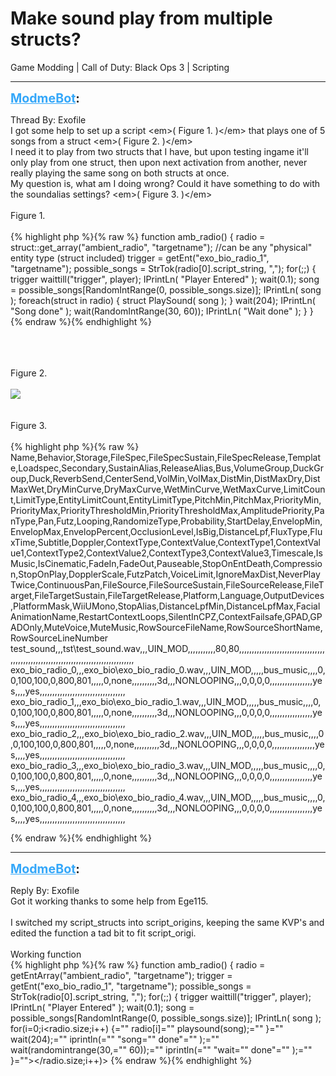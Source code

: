 # Make sound play from multiple structs?
Game Modding | Call of Duty: Black Ops 3 | Scripting

---
<strong style="font-size: 1.4em;"><span style="text-decoration: underline;text-decoration-color: #34a7f9;"><span style="color:#34a7f9;">ModmeBot</span></span>:</strong>

<p>Thread By: Exofile<br />I got some help to set up a script &lt;em&gt;( Figure 1. )&lt;/em&gt; that plays one of 5 songs from a struct &lt;em&gt;( Figure 2. )&lt;/em&gt;<br />I need it to play from two structs that I have, but upon testing ingame it&#39;ll only play from one struct, then upon next activation from another, never really playing the same song on both structs at once.<br />My question is, what am I doing wrong? Could it have something to do with the soundalias settings? &lt;em&gt;( Figure 3. )&lt;/em&gt;<br /> <br />Figure 1.<br /><br />
{% highlight php %}{% raw %}
function amb_radio()
{
    radio = struct::get_array("ambient_radio", "targetname"); //can be any "physical" entity type (struct included)
	trigger = getEnt("exo_bio_radio_1", "targetname");
	possible_songs = StrTok(radio[0].script_string, ",");
    for(;;)
	{
		trigger waittill("trigger", player);
		IPrintLn( "Player Entered" );
		wait(0.1);
		song = possible_songs[RandomIntRange(0, possible_songs.size)];
		IPrintLn( song );
		foreach(struct in radio)
        {
            struct PlaySound( song );
        }
		wait(204);
		IPrintLn( "Song done" );
        wait(RandomIntRange(30, 60));
		IPrintLn( "Wait done" );
    }
}
{% endraw %}{% endhighlight %}

<br /><br /> <br />Figure 2.<br /><br />
<img style="max-width: 500px;" src="http://i.imgur.com/1gWNeDJ.png">
<br /><br /> <br />Figure 3.<br /><br />
{% highlight php %}{% raw %}
Name,Behavior,Storage,FileSpec,FileSpecSustain,FileSpecRelease,Template,Loadspec,Secondary,SustainAlias,ReleaseAlias,Bus,VolumeGroup,DuckGroup,Duck,ReverbSend,CenterSend,VolMin,VolMax,DistMin,DistMaxDry,DistMaxWet,DryMinCurve,DryMaxCurve,WetMinCurve,WetMaxCurve,LimitCount,LimitType,EntityLimitCount,EntityLimitType,PitchMin,PitchMax,PriorityMin,PriorityMax,PriorityThresholdMin,PriorityThresholdMax,AmplitudePriority,PanType,Pan,Futz,Looping,RandomizeType,Probability,StartDelay,EnvelopMin,EnvelopMax,EnvelopPercent,OcclusionLevel,IsBig,DistanceLpf,FluxType,FluxTime,Subtitle,Doppler,ContextType,ContextValue,ContextType1,ContextValue1,ContextType2,ContextValue2,ContextType3,ContextValue3,Timescale,IsMusic,IsCinematic,FadeIn,FadeOut,Pauseable,StopOnEntDeath,Compression,StopOnPlay,DopplerScale,FutzPatch,VoiceLimit,IgnoreMaxDist,NeverPlayTwice,ContinuousPan,FileSource,FileSourceSustain,FileSourceRelease,FileTarget,FileTargetSustain,FileTargetRelease,Platform,Language,OutputDevices,PlatformMask,WiiUMono,StopAlias,DistanceLpfMin,DistanceLpfMax,FacialAnimationName,RestartContextLoops,SilentInCPZ,ContextFailsafe,GPAD,GPADOnly,MuteVoice,MuteMusic,RowSourceFileName,RowSourceShortName,RowSourceLineNumber
test_sound,,,tst\test_sound.wav,,,UIN_MOD,,,,,,,,,,,80,80,,,,,,,,,,,,,,,,,,,,,,,,,,,,,,,,,,,,,,,,,,,,,,,,,,,,,,,,,,,,,,,,,,,,,,,,,,,,,,,,,,,
exo_bio_radio_0,,,exo_bio\exo_bio_radio_0.wav,,,UIN_MOD,,,,,bus_music,,,,0,0,100,100,0,800,801,,,,,0,none,,,,,,,,,,3d,,,NONLOOPING,,,0,0,0,0,,,,,,,,,,,,,,,,,yes,,,,yes,,,,,,,,,,,,,,,,,,,,,,,,,,,,,,,,,,
exo_bio_radio_1,,,exo_bio\exo_bio_radio_1.wav,,,UIN_MOD,,,,,bus_music,,,,0,0,100,100,0,800,801,,,,,0,none,,,,,,,,,,3d,,,NONLOOPING,,,0,0,0,0,,,,,,,,,,,,,,,,,yes,,,,yes,,,,,,,,,,,,,,,,,,,,,,,,,,,,,,,,,,
exo_bio_radio_2,,,exo_bio\exo_bio_radio_2.wav,,,UIN_MOD,,,,,bus_music,,,,0,0,100,100,0,800,801,,,,,0,none,,,,,,,,,,3d,,,NONLOOPING,,,0,0,0,0,,,,,,,,,,,,,,,,,yes,,,,yes,,,,,,,,,,,,,,,,,,,,,,,,,,,,,,,,,,
exo_bio_radio_3,,,exo_bio\exo_bio_radio_3.wav,,,UIN_MOD,,,,,bus_music,,,,0,0,100,100,0,800,801,,,,,0,none,,,,,,,,,,3d,,,NONLOOPING,,,0,0,0,0,,,,,,,,,,,,,,,,,yes,,,,yes,,,,,,,,,,,,,,,,,,,,,,,,,,,,,,,,,,
exo_bio_radio_4,,,exo_bio\exo_bio_radio_4.wav,,,UIN_MOD,,,,,bus_music,,,,0,0,100,100,0,800,801,,,,,0,none,,,,,,,,,,3d,,,NONLOOPING,,,0,0,0,0,,,,,,,,,,,,,,,,,yes,,,,yes,,,,,,,,,,,,,,,,,,,,,,,,,,,,,,,,,,

{% endraw %}{% endhighlight %}

</p>

---
<strong style="font-size: 1.4em;"><span style="text-decoration: underline;text-decoration-color: #34a7f9;"><span style="color:#34a7f9;">ModmeBot</span></span>:</strong>

<p>Reply By: Exofile<br />Got it working thanks to some help from Ege115.<br /> <br />I switched my script_structs into script_origins, keeping the same KVP&#39;s and edited the function a tad bit to fit script_origi.<br /> <br />Working function<br />{% highlight php %}{% raw %}
function amb_radio()
{
    radio = getEntArray("ambient_radio", "targetname");
	trigger = getEnt("exo_bio_radio_1", "targetname");
	possible_songs = StrTok(radio[0].script_string, ",");
    for(;;)
	{
		trigger waittill("trigger", player);
		IPrintLn( "Player Entered" );
		wait(0.1);
		song = possible_songs[RandomIntRange(0, possible_songs.size)];
		IPrintLn( song );
		for(i=0;i&lt;radio.size;i++) {="" radio[i]="" playsound(song);="" }="" wait(204);="" iprintln(="" "song="" done"="" );="" wait(randomintrange(30,="" 60));="" iprintln(="" "wait="" done"="" );="" }=""&gt;&lt;/radio.size;i++)&gt;
{% endraw %}{% endhighlight %}
</p>
